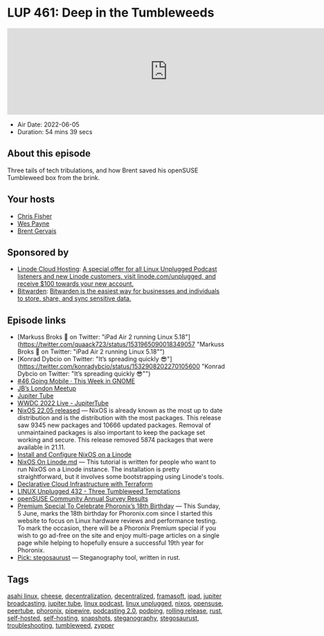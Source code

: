 # LUP 461: Deep in the Tumbleweeds

<iframe src="https://player.fireside.fm/v2/RUkczH-V+8sb1p0m2?theme=dark" width="740" height="200" frameborder="0" scrolling="no"></iframe>

* Air Date: 2022-06-05
* Duration: 54 mins 39 secs

## About this episode

Three tails of tech tribulations, and how Brent saved his openSUSE Tumbleweed box from the brink.

## Your hosts
* [Chris Fisher](https://linuxunplugged.com/hosts/chrislas)
* [Wes Payne](https://linuxunplugged.com/hosts/wes)
* [Brent Gervais](https://linuxunplugged.com/hosts/brent)

## Sponsored by

  * [Linode Cloud Hosting](https://linode.com/unplugged): [A special offer for all Linux Unplugged Podcast listeners and new Linode customers, visit linode.com/unplugged, and receive $100 towards your new account. ](https://linode.com/unplugged)
  * [Bitwarden](https://bitwarden.com/linux): [Bitwarden is the easiest way for businesses and individuals to store, share, and sync sensitive data.](https://bitwarden.com/linux)



## Episode links

  * [Markuss Broks 🦆 on Twitter: "iPad Air 2 running Linux 5.18"](https://twitter.com/quaack723/status/1531965090018349057 "Markuss Broks 🦆 on Twitter: "iPad Air 2 running Linux 5.18"")
  * [Konrad Dybcio on Twitter: "It’s spreading quickly 😎"](https://twitter.com/konradybcio/status/1532908202270105600 "Konrad Dybcio on Twitter: "It’s spreading quickly 😎"")
  * [#46 Going Mobile · This Week in GNOME](https://thisweek.gnome.org/posts/2022/06/twig-46/ "#46 Going Mobile · This Week in GNOME")
  * [JB’s London Meetup](https://www.meetup.com/jupiterbroadcasting/events/286056077/ "JB’s London Meetup")
  * [Jupiter Tube](http://jupiter.tube/ "Jupiter Tube")
  * [WWDC 2022 Live - JupiterTube](https://jupiter.tube/w/shhoVWnSM6CpHVhhUcWX5L "WWDC 2022 Live - JupiterTube")
  * [NixOS 22.05 released](https://nixos.org/blog/announcements.html "NixOS 22.05 released") — NixOS is already known as the most up to date distribution and is the distribution with the most packages. This release saw 9345 new packages and 10666 updated packages. Removal of unmaintained packages is also important to keep the package set working and secure. This release removed 5874 packages that were available in 21.11.
  * [Install and Configure NixOS on a Linode](https://www.linode.com/docs/guides/install-nixos-on-linode/ "Install and Configure NixOS on a Linode")
  * [NixOS On Linode.md](https://gist.github.com/nocoolnametom/a359624afce4278f16e2760fe65468cc "NixOS On Linode.md") — This tutorial is written for people who want to run NixOS on a Linode instance. The installation is pretty straightforward, but it involves some bootstrapping using Linode's tools.
  * [Declarative Cloud Infrastructure with Terraform](https://www.linode.com/content/declarative-cloud-infrastructure-management-terraform-linode/ "Declarative Cloud Infrastructure with Terraform")
  * [LINUX Unplugged 432 - Three Tumbleweed Temptations](https://linuxunplugged.com/432 "LINUX Unplugged 432 - Three Tumbleweed Temptations")
  * [openSUSE Community Annual Survey Results](https://news.opensuse.org/2022/04/13/os-community-publishes-annual-survey-results/ "openSUSE Community Annual Survey Results")
  * [Premium Special To Celebrate Phoronix’s 18th Birthday](https://www.phoronix.com/scan.php?page=news_item&px=Phoronix-18-Birthday-Special "Premium Special To Celebrate Phoronix’s 18th Birthday") — This Sunday, 5 June, marks the 18th birthday for Phoronix.com since I started this website to focus on Linux hardware reviews and performance testing. To mark the occasion, there will be a Phoronix Premium special if you wish to go ad-free on the site and enjoy multi-page articles on a single page while helping to hopefully ensure a successful 19th year for Phoronix.
  * [Pick: stegosaurust](https://github.com/jj-style/stegosaurust "Pick: stegosaurust") — Steganography tool, written in rust.



## Tags

[asahi linux](https://linuxunplugged.com/tags/asahi%20linux), [cheese](https://linuxunplugged.com/tags/cheese), [decentralization](https://linuxunplugged.com/tags/decentralization), [decentralized](https://linuxunplugged.com/tags/decentralized), [framasoft](https://linuxunplugged.com/tags/framasoft), [ipad](https://linuxunplugged.com/tags/ipad), [jupiter broadcasting](https://linuxunplugged.com/tags/jupiter%20broadcasting), [jupiter tube](https://linuxunplugged.com/tags/jupiter%20tube), [linux podcast](https://linuxunplugged.com/tags/linux%20podcast), [linux unplugged](https://linuxunplugged.com/tags/linux%20unplugged), [nixos](https://linuxunplugged.com/tags/nixos), [opensuse](https://linuxunplugged.com/tags/opensuse), [peertube](https://linuxunplugged.com/tags/peertube), [phoronix](https://linuxunplugged.com/tags/phoronix), [pipewire](https://linuxunplugged.com/tags/pipewire), [podcasting 2.0](https://linuxunplugged.com/tags/podcasting%202.0), [podping](https://linuxunplugged.com/tags/podping), [rolling release](https://linuxunplugged.com/tags/rolling%20release), [rust](https://linuxunplugged.com/tags/rust), [self-hosted](https://linuxunplugged.com/tags/self-hosted), [self-hosting](https://linuxunplugged.com/tags/self-hosting), [snapshots](https://linuxunplugged.com/tags/snapshots), [steganography](https://linuxunplugged.com/tags/steganography), [stegosaurust](https://linuxunplugged.com/tags/stegosaurust), [troubleshooting](https://linuxunplugged.com/tags/troubleshooting), [tumbleweed](https://linuxunplugged.com/tags/tumbleweed), [zypper](https://linuxunplugged.com/tags/zypper)